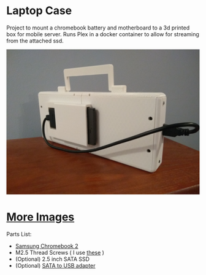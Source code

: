 # Laptop Case

Project to mount a chromebook battery and motherboard to a 3d printed box for mobile server. Runs Plex in a docker container to allow for streaming from the attached ssd.

![Main](https://github.com/tmcdonagh/3dPrinting/blob/master/laptopCase/img/main.jpg)
# [More Images](https://github.com/tmcdonagh/3dPrinting/blob/master/laptopCase/img)

Parts List:
- [Samsung Chromebook 2](https://www.samsung.com/us/support/owners/product/chromebook-2)
- M2.5 Thread Screws ( I use [these](http://adafru.it/3299) )
- (Optional) 2.5 inch SATA SSD
- (Optional) [SATA to USB adapter](https://www.amazon.com/StarTech-com-SATA-Drive-Adapter-Cable/dp/B00HJZJI84/ref=sr_1_3?crid=2ZUKJY0K2Y8CE&keywords=startech+sata+to+usb+cable&qid=1561313181&s=gateway&sprefix=star+tech+sata+t%2Caps%2C155&sr=8-3)
